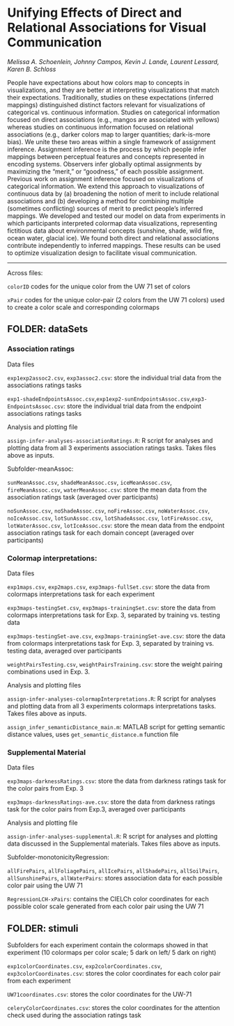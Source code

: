 # Unifying Effects of Direct and Relational Associations for Visual Communication

_Melissa A. Schoenlein, Johnny Campos, Kevin J. Lande, Laurent Lessard, Karen B. Schloss_

People have expectations about how colors map to concepts in visualizations, and they are better at interpreting visualizations
that match their expectations. Traditionally, studies on these expectations (inferred mappings) distinguished distinct factors
relevant for visualizations of categorical vs. continuous information. Studies on categorical information focused on direct associations
(e.g., mangos are associated with yellows) whereas studies on continuous information focused on relational associations (e.g., darker
colors map to larger quantities; dark-is-more bias). We unite these two areas within a single framework of assignment inference.
Assignment inference is the process by which people infer mappings between perceptual features and concepts represented in
encoding systems. Observers infer globally optimal assignments by maximizing the “merit,” or “goodness,” of each possible assignment.
Previous work on assignment inference focused on visualizations of categorical information. We extend this approach to visualizations
of continuous data by (a) broadening the notion of merit to include relational associations and (b) developing a method for combining
multiple (sometimes conflicting) sources of merit to predict people’s inferred mappings. We developed and tested our model on data
from experiments in which participants interpreted colormap data visualizations, representing fictitious data about environmental
concepts (sunshine, shade, wild fire, ocean water, glacial ice). We found both direct and relational associations contribute independently
to inferred mappings. These results can be used to optimize visualization design to facilitate visual communication.

---

Across files:

 `colorID` codes for the unique color from the UW 71 set of colors

 `xPair` codes for the unique color-pair (2 colors from the UW 71 colors) used to create a color scale and corresponding colormaps



## FOLDER: dataSets
### Association ratings
 
 Data files

`exp1exp2assoc2.csv`, `exp3assoc2.csv`: store the individual trial data from the associations ratings tasks

`exp1-shadeEndpointsAssoc.csv`,`exp1exp2-sunEndpointsAssoc.csv`,`exp3-EndpointsAssoc.csv`: store the individual trial data from the endpoint associations ratings tasks


Analysis and plotting file

`assign-infer-analyses-associationRatings.R`: R script for analyses and plotting data from all 3 experiments association ratings tasks. Takes files above as inputs.


Subfolder-meanAssoc:  

`sunMeanAssoc.csv`, `shadeMeanAssoc.csv`, `iceMeanAssoc.csv`, `fireMeanAssoc.csv`, `waterMeanAssoc.csv`: store the mean data from the association ratings task (averaged over participants)

`noSunAssoc.csv`, `noShadeAssoc.csv`, `noFireAssoc.csv`, `noWaterAssoc.csv`, `noIceAssoc.csv`, `lotSunAssoc.csv`, `lotShadeAssoc.csv`, `lotFireAssoc.csv`, `lotWaterAssoc.csv`, `lotIceAssoc.csv`: store the mean data from the endpoint association ratings task for each domain concept (averaged over participants)




### Colormap interpretations:  

Data files

`exp1maps.csv`, `exp2maps.csv`, `exp3maps-fullSet.csv`: store the data from colormaps interpretations task for each experiment

`exp3maps-testingSet.csv`, `exp3maps-trainingSet.csv`: store the data from colormaps interpretations task for Exp. 3, separated by training vs. testing data 

`exp3maps-testingSet-ave.csv`, `exp3maps-trainingSet-ave.csv`: store the data from colormaps interpretations task for Exp. 3, separated by training vs. testing data, averaged over participants 

`weightPairsTesting.csv`, `weightPairsTraining.csv`: store the weight pairing combinations used in Exp. 3. 



Analysis and plotting files

`assign-infer-analyses-colormapInterpretations.R`: R script for analyses and plotting data from all 3 experiments colormaps interpretations tasks. Takes files above as inputs.

`assign_infer_semanticDistance_main.m`: MATLAB script for getting semantic distance values, uses `get_semantic_distance.m` function file



### Supplemental Material

Data files

`exp3maps-darknessRatings.csv`: store the data from darkness ratings task for the color pairs from Exp. 3

`exp3maps-darknessRatings-ave.csv`: store the data from darkness ratings task for the color pairs from Exp.3, averaged over participants



Analysis and plotting file

`assign-infer-analyses-supplemental.R`: R script for analyses and plotting data discussed in the Supplemental materials. Takes files above as inputs.



Subfolder-monotonicityRegression:

  `allFirePairs`, `allFoliagePairs`, `allIcePairs`, `allShadePairs`, `allSoilPairs`, `allSunshinePairs`, `allWaterPairs`: stores association data for each possible color pair using the UW 71

  `RegressionLCH-xPairs`: contains the CIELCh color coordinates for each possible color scale generated from each color pair using the UW 71





## FOLDER: stimuli

Subfolders for each experiment contain the colormaps showed in that experiment (10 colormaps per color scale; 5 dark on left/ 5 dark on right)

`exp1colorCoordinates.csv`, `exp2colorCoordinates.csv`, `exp3colorCoordinates.csv`: stores the color coordinates for each color pair from each experiment

`UW71coordinates.csv`: stores the color coordinates for the UW-71

`celeryColorCoordinates.csv`: stores the color coordinates for the attention check used during the association ratings task
